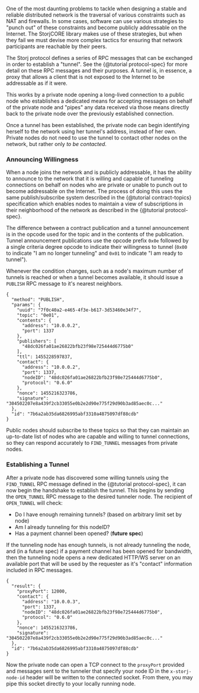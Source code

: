 One of the most daunting problems to tackle when designing a stable and
reliable distributed network is the traversal of various constraints such as
NAT and firewalls. In some cases, software can use various strategies to
"punch out" of these constraints and become publicly addressable on the
Internet. The StorjCORE library makes use of these strategies, but when they
fail we must devise more complex tactics for ensuring that network participants
are reachable by their peers.

The Storj protocol defines a series of RPC messages that can be exchanged
in order to establish a "tunnel". See the {@tutorial protocol-spec} for more
detail on these RPC messages and their purposes. A tunnel is, in essence, a
proxy that allows a client that is not exposed to the Internet to be
addressable as if it were.

This works by a private node opening a long-lived connection to a public node
who establishes a dedicated means for accepting messages on behalf of the
private node and "pipes" any data received via those means directly back to the
private node over the previously established connection.

Once a tunnel has been established, the private node can begin identifying
herself to the network using her tunnel's address, instead of her own. Private
nodes do not need to use the tunnel to contact other nodes on the network, but
rather only *to be contacted*.

### Announcing Willingness

When a node joins the network and is publicly addressable, it has the ability
to announce to the network that it is willing and capable of tunneling
connections on behalf on nodes who are private or unable to punch out to
become addressable on the Internet. The process of doing this uses the same
publish/subscribe system described in the {@tutorial contract-topics}
specification which enables nodes to maintain a view of subscriptions in their
neighborhood of the network as described in the {@tutorial protocol-spec}.

The difference between a contract publication and a tunnel announcement is in
the opcode used for the topic and in the contents of the publication. Tunnel
announcement publications use the opcode prefix `0x0e` followed by a single
criteria degree opcode to indicate their willingness to tunnel (`0x00` to
indicate "I am no longer tunneling" and `0x01` to indicate "I am ready to
tunnel").

Whenever the condition changes, such as a node's maximum number of tunnels is
reached or when a tunnel becomes available, it should issue a `PUBLISH` RPC
message to it's nearest neighbors.

```
{
  "method": "PUBLISH",
  "params": {
    "uuid": "7f0c40a2-e465-4f3e-b617-3d53460e34f7",
    "topic": "0e01",
    "contents": {
      "address": "10.0.0.2",
      "port": 1337
    },
    "publishers": [
      "48dc026fa01ae26822bfb23f98e725444d6775b0"
    ],
    "ttl": 1455228597837,
    "contact": {
      "address": "10.0.0.2",
      "port": 1337,
      "nodeID": "48dc026fa01ae26822bfb23f98e725444d6775b0",
      "protocol": "0.6.0"
    },
    "nonce": 1455216323786,
    "signature": "304502207e8a439f2cb33055e0b2e2d90e775f29d90b3ad85aec0c..."
  },
  "id": "7b6a2ab35da6826995abf3310a4875097df88cdb"
}
```

Public nodes should subscribe to these topics so that they can maintain an
up-to-date list of nodes who are capable and willing to tunnel connections, so
they can respond accurately to `FIND_TUNNEL` messages from private nodes.

### Establishing a Tunnel

After a private node has discovered some willing tunnels using the `FIND_TUNNEL`
RPC message defined in the {@tutorial protocol-spec}, it can now begin the
handshake to establish the tunnel. This begins by sending the `OPEN_TUNNEL` RPC
message to the desired tunneler node. The recipient of `OPEN_TUNNEL` will
check:

* Do I have enough remaining tunnels? (based on arbitrary limit set by node)
* Am I already tunneling for this nodeID?
* Has a payment channel been opened? (**future spec**)

If the tunneling node has enough tunnels, is not already tunneling the node,
and (in a future spec) if a payment channel has been opened for bandwidth, then
the tunneling node opens a new dedicated HTTP/WS server on an available port
that will be used by the requester as it's "contact" information included in
RPC messages.

```
{
  "result": {
    "proxyPort": 12000,
    "contact": {
      "address": "10.0.0.3",
      "port": 1337,
      "nodeID": "48dc026fa01ae26822bfb23f98e725444d6775b0",
      "protocol": "0.6.0"
    },
    "nonce": 1455216323786,
    "signature": "304502207e8a439f2cb33055e0b2e2d90e775f29d90b3ad85aec0c..."
  },
  "id": "7b6a2ab35da6826995abf3310a4875097df88cdb"
}
```

Now the private node can open a TCP connect to the `proxyPort` provided and
messages sent to the tunneler that specify your node ID in the 
`x-storj-node-id` header will be written to the connected socket. From there, 
you may pipe this socket directly to your locally running node.
